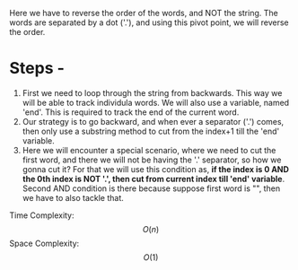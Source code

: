Here we have to reverse the order of the words, and NOT the string. The words are separated by a dot ('.'), and using this pivot point, we will reverse the order.

# Steps - 
1. First we need to loop through the string from backwards. This way we will be able to track individula words. We will also use a variable, named 'end'. This is required to track the end of the current word.
2. Our strategy is to go backward, and when ever a separator ('.') comes, then only use a substring method to cut from the index+1 till the 'end' variable.
3. Here we will encounter a special scenario, where we need to cut the first word, and there we will not be having the '.' separator, so how we gonna cut it? For that we will use this condition as, **if the index is 0 AND the 0th index is NOT '.', then cut from current index till 'end' variable**. Second AND condition is there because suppose first word is "", then we have to also tackle that.

Time Complexity: $$O(n)$$
Space Complexity: $$O(1)$$